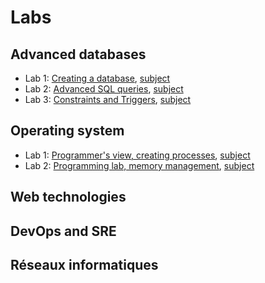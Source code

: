 # Labs

## Advanced databases

* Lab 1: [Creating a database](DB/Lab1/db-lab1.md), [subject](DB/Lab1/db-lab1-subject.pdf)
* Lab 2: [Advanced SQL queries](DB/Lab2/db-lab2.md), [subject](DB/Lab2/db-lab2-subject.pdf)
* Lab 3: [Constraints and Triggers](DB/Lab3/db-lab3.md), [subject](DB/Lab3/db-lab3-subject.pdf)


## Operating system

* Lab 1: [Programmer's view, creating processes](OS/Lab1/os-lab1.md), [subject](OS/Lab1/os-lab1-subject.pdf)
* Lab 2: [Programming lab, memory management](OS/Lab2/os-lab2.md), [subject](OS/Lab2/os-lab2-subject.pdf)

## Web technologies

## DevOps and SRE

## Réseaux informatiques